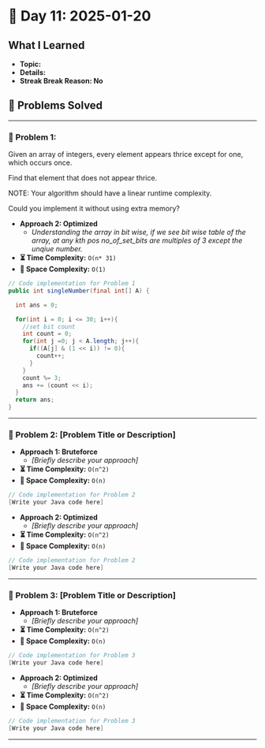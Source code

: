 
# 📅 Day 11: 2025-01-20

## What I Learned
- **Topic:**
- **Details:**
- **Streak Break Reason: No**

## 🚀 Problems Solved

---

### 🧩 Problem 1: 
Given an array of integers, every element appears thrice except for one, which occurs once.

Find that element that does not appear thrice.

NOTE: Your algorithm should have a linear runtime complexity.

Could you implement it without using extra memory?

- **Approach 2: Optimized**
  - *Understanding the array in bit wise, if we see bit wise table of the array, at any kth pos no_of_set_bits are multiples of 3 except the unqiue number.*
- **⏳ Time Complexity:** `O(n* 31)`
- **💾 Space Complexity:** `O(1)`

```java
// Code implementation for Problem 1
public int singleNumber(final int[] A) {

  int ans = 0;

  for(int i = 0; i <= 30; i++){
    //set bit count
    int count = 0;
    for(int j =0; j < A.length; j++){
      if((A[j] & (1 << i)) != 0){
        count++;
      }
    }
    count %= 3;
    ans += (count << i);
  }
  return ans;
}
```

---

### 🧩 Problem 2: [Problem Title or Description]
- **Approach 1: Bruteforce**
  - *[Briefly describe your approach]*
- **⏳ Time Complexity:** `O(n^2)`
- **💾 Space Complexity:** `O(n)`

```java
// Code implementation for Problem 2
[Write your Java code here]
```

- **Approach 2: Optimized**
  - *[Briefly describe your approach]*
- **⏳ Time Complexity:** `O(n^2)`
- **💾 Space Complexity:** `O(n)`

```java
// Code implementation for Problem 2
[Write your Java code here]
```

---

### 🧩 Problem 3: [Problem Title or Description]
- **Approach 1: Bruteforce**
  - *[Briefly describe your approach]*
- **⏳ Time Complexity:** `O(n^2)`
- **💾 Space Complexity:** `O(n)`

```java
// Code implementation for Problem 3
[Write your Java code here]
```

- **Approach 2: Optimized**
  - *[Briefly describe your approach]*
- **⏳ Time Complexity:** `O(n^2)`
- **💾 Space Complexity:** `O(n)`

```java
// Code implementation for Problem 3
[Write your Java code here]
```

---

